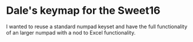 # Dale's keymap for the Sweet16

I wanted to reuse a standard numpad keyset and have the full functionality of an larger numpad with a nod to Excel functionality.
